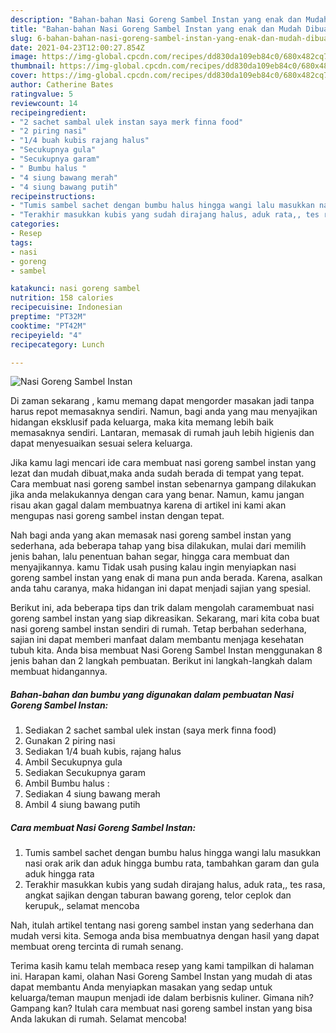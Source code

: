```yaml
---
description: "Bahan-bahan Nasi Goreng Sambel Instan yang enak dan Mudah Dibuat"
title: "Bahan-bahan Nasi Goreng Sambel Instan yang enak dan Mudah Dibuat"
slug: 6-bahan-bahan-nasi-goreng-sambel-instan-yang-enak-dan-mudah-dibuat
date: 2021-04-23T12:00:27.854Z
image: https://img-global.cpcdn.com/recipes/dd830da109eb84c0/680x482cq70/nasi-goreng-sambel-instan-foto-resep-utama.jpg
thumbnail: https://img-global.cpcdn.com/recipes/dd830da109eb84c0/680x482cq70/nasi-goreng-sambel-instan-foto-resep-utama.jpg
cover: https://img-global.cpcdn.com/recipes/dd830da109eb84c0/680x482cq70/nasi-goreng-sambel-instan-foto-resep-utama.jpg
author: Catherine Bates
ratingvalue: 5
reviewcount: 14
recipeingredient:
- "2 sachet sambal ulek instan saya merk finna food"
- "2 piring nasi"
- "1/4 buah kubis rajang halus"
- "Secukupnya gula"
- "Secukupnya garam"
- " Bumbu halus "
- "4 siung bawang merah"
- "4 siung bawang putih"
recipeinstructions:
- "Tumis sambel sachet dengan bumbu halus hingga wangi lalu masukkan nasi orak arik dan aduk hingga bumbu rata, tambahkan garam dan gula aduk hingga rata"
- "Terakhir masukkan kubis yang sudah dirajang halus, aduk rata,, tes rasa, angkat sajikan dengan taburan bawang goreng, telor ceplok dan kerupuk,, selamat mencoba"
categories:
- Resep
tags:
- nasi
- goreng
- sambel

katakunci: nasi goreng sambel 
nutrition: 158 calories
recipecuisine: Indonesian
preptime: "PT32M"
cooktime: "PT42M"
recipeyield: "4"
recipecategory: Lunch

---
```



![Nasi Goreng Sambel Instan](https://img-global.cpcdn.com/recipes/dd830da109eb84c0/680x482cq70/nasi-goreng-sambel-instan-foto-resep-utama.jpg)

Di zaman  sekarang , kamu memang dapat mengorder masakan jadi tanpa harus repot memasaknya sendiri. Namun, bagi anda yang mau menyajikan hidangan eksklusif pada keluarga, maka kita memang lebih baik memasaknya sendiri. Lantaran, memasak di rumah jauh lebih higienis dan dapat menyesuaikan sesuai selera keluarga.

Jika kamu lagi mencari ide cara membuat nasi goreng sambel instan yang lezat dan mudah dibuat,maka anda sudah berada di tempat yang tepat. Cara membuat nasi goreng sambel instan  sebenarnya gampang dilakukan jika anda melakukannya dengan cara yang benar. Namun, kamu jangan risau akan gagal dalam membuatnya 
karena di artikel ini kami akan mengupas nasi goreng sambel instan dengan tepat.  



Nah bagi anda yang akan memasak nasi goreng sambel instan yang sederhana, ada beberapa tahap yang bisa dilakukan, mulai dari memilih jenis bahan, lalu penentuan bahan segar, hingga cara membuat dan menyajikannya. kamu Tidak usah pusing kalau ingin menyiapkan nasi goreng sambel instan yang enak di mana pun anda berada. Karena, asalkan anda  tahu caranya, maka hidangan ini dapat menjadi sajian yang spesial.

Berikut ini, ada beberapa tips dan trik dalam mengolah caramembuat nasi goreng sambel instan yang siap dikreasikan. Sekarang, mari kita coba buat nasi goreng sambel instan sendiri di rumah. Tetap berbahan sederhana, sajian ini dapat memberi manfaat dalam membantu menjaga kesehatan tubuh kita. Anda bisa membuat Nasi Goreng Sambel Instan menggunakan 8 jenis bahan dan 2 langkah pembuatan. Berikut ini langkah-langkah dalam membuat hidangannya.

<!--inarticleads1-->

##### Bahan-bahan dan bumbu yang digunakan dalam pembuatan Nasi Goreng Sambel Instan:

1. Sediakan 2 sachet sambal ulek instan (saya merk finna food)
1. Gunakan 2 piring nasi
1. Sediakan 1/4 buah kubis, rajang halus
1. Ambil Secukupnya gula
1. Sediakan Secukupnya garam
1. Ambil  Bumbu halus :
1. Sediakan 4 siung bawang merah
1. Ambil 4 siung bawang putih




<!--inarticleads2-->

##### Cara membuat Nasi Goreng Sambel Instan:

1. Tumis sambel sachet dengan bumbu halus hingga wangi lalu masukkan nasi orak arik dan aduk hingga bumbu rata, tambahkan garam dan gula aduk hingga rata
1. Terakhir masukkan kubis yang sudah dirajang halus, aduk rata,, tes rasa, angkat sajikan dengan taburan bawang goreng, telor ceplok dan kerupuk,, selamat mencoba




Nah, itulah artikel tentang  nasi goreng sambel instan  yang sederhana dan mudah versi kita. Semoga anda bisa membuatnya dengan hasil yang dapat membuat oreng tercinta di rumah senang. 

Terima kasih kamu telah membaca resep yang kami tampilkan di halaman ini. Harapan kami, olahan  Nasi Goreng Sambel Instan yang mudah di atas dapat membantu Anda menyiapkan masakan yang sedap untuk keluarga/teman maupun menjadi ide dalam berbisnis kuliner. Gimana nih? Gampang kan? Itulah cara membuat nasi goreng sambel instan yang bisa Anda lakukan di rumah. Selamat mencoba!

